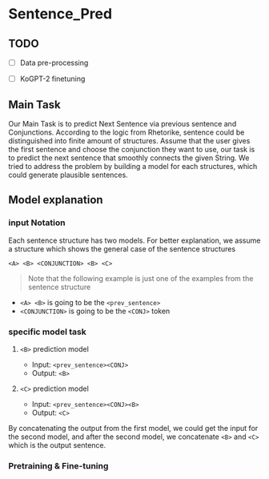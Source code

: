 # Sentence_Pred

## TODO
- [ ] Data pre-processing
- [ ] KoGPT-2 finetuning





## Main Task
Our Main Task is to predict Next Sentence via previous sentence and Conjunctions.
According to the logic from Rhetorike, sentence could be distinguished into finite amount of structures.
Assume that the user gives the first sentence and choose the conjunction they want to use, our task is to predict the next sentence that smoothly connects the given String. We tried to address the problem by building a model for each structures, which could generate plausible sentences.

## Model explanation

### input Notation
Each sentence structure has two models. For better explanation, we assume a structure which shows the general case of the sentence structures
```
<A> <B> <CONJUNCTION> <B> <C>
```

> Note that the following example is just one of the examples from the sentence structure

+ `<A> <B>` is going to be the `<prev_sentence>`
+ `<CONJUNCTION>` is going to be the `<CONJ>` token

### specific model task

1. `<B>` prediction model
   - Input: `<prev_sentence><CONJ>`
   - Output: `<B>`

2. `<C>` prediction model
   - Input: `<prev_sentence><CONJ><B>`
   - Output: `<C>`

By concatenating the output from the first model, we could get the input for the second model, and after the second model, we concatenate `<B>` and `<C>` which is the output sentence.

### Pretraining & Fine-tuning